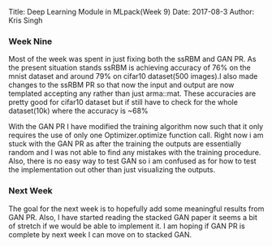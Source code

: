 Title: Deep Learning Module in MLpack(Week 9)
Date: 2017-08-3
Author: Kris Singh

### Week Nine
Most of the week was spent in just fixing both the ssRBM and GAN PR.
As the present situation stands ssRBM is achieving accuracy of 76% on the mnist dataset and around 79% on cifar10 dataset(500 images).I also made changes to the ssRBM PR so that now the input and output are now templated accepting any rather than just arma::mat. These accuracies are pretty good for cifar10 dataset but if still have to check for the whole dataset(10k) where the accuracy is ~68%
</br>

With the GAN PR I have modified the training algorithm now such that it only requires the use of only one Optimizer.optimize function call.
Right now i am stuck with the GAN PR as after the training the outputs are essentially random and I was not able to find any mistakes with the training procedure. Also, there is no easy way to test GAN so i am confused as for how to test the implementation out other than just visualizing the outputs.

### Next Week
The goal for the next week is to hopefully add some meaningful results from GAN PR. Also, I have started reading the stacked GAN paper it seems a bit of stretch if we would be able to implement it.
I am hoping if GAN PR is complete by next week I can move on to stacked GAN.
